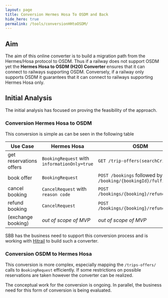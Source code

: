 ```yaml
---
layout: page
title: Conversion Hermes Hosa To OSDM and Back
hide_hero: true
permalink: /tools/conversionHHtoOSDM/
---
```


## Aim

The aim of this online converter is to build a migration path from the Hermes/Hosa
protocol to OSDM. Thus if a railway does not support OSDM yet the **Hermes Hosa to
OSDM (H2O) Converter** ensures that it can connect to railways supporting OSDM.
Conversely, if a railway only supports OSDM it guarantees that it can connect to
railways supporting Hermes Hosa only.

## Initial Analysis

The initial analysis has focused on proving the feasibility of the approach.

### Conversion Hermes Hosa to OSDM

  This conversion is simple as can be seen in the following table

  | Use Case | Hermes Hosa | OSDM     |
  |----------|-------------|----------|
  | get reservations offers | `BookingRequest` with `informationOnly=true` | `GET /trip-offers(searchCriteria)` |
  | book offer              | `BookingRequest` | `POST /bookings` followed by `POST /booking/{bookingId}/fulfillments` |
  | cancel booking          | `CancelRequest` with `reason code` | `POST /bookings/{booking}/refundOffers` |
  | refund booking          | `CancelRequest`  | `POST /bookings/{booking}/refundOffers` |
  | (exchange booking)      | *out of scope of MVP* | *out of scope of MVP*  |

  SBB has the business need to support this conversion process and is working with
  [Hitrail](https://www.hitrail.com/) to build such a converter.

### Conversion OSDM to Hermes Hosa

  This conversion is more complex, especially mapping the `/trips-offers/` calls to
  `BookingRequest` efficiently. If some restrictions on possible reservations are
  taken however the converter can be realized.
  
  The conceptual work for the conversion is ongoing. In parallel, the business need
  for this form of conversion is being evaluated.

